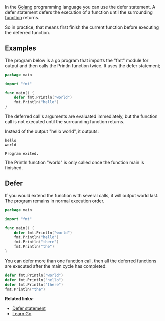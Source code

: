 In the <a href="https://golang.org">Golang</a> programming language you can use the defer statement. A defer statement defers the execution of a function until the surrounding <a href="https://golangr.com/methods/">function</a> returns. 

So in practice, that means first finish the current function before executing the deferred function.

## Examples 

The program below is a go program that imports the "fmt" module for output and then calls the Println function twice. It uses the defer statement;

```go
package main

import "fmt"

func main() {
	defer fmt.Println("world")
	fmt.Println("hello")
}
```

The deferred call's arguments are evaluated immediately, but the function call is not executed until the surrounding function returns.

Instead of the output "hello world", it outputs:

```
hello
world

Program exited.
```

The Println function "world" is only called once the function main is finished.

## Defer

If you would extend the function with several calls, it will output world last. The program remains in normal execution order.

```go
package main

import "fmt"

func main() {
	defer fmt.Println("world")
	fmt.Println("hello")
	fmt.Println("there")
	fmt.Println("the")
}
```

You can defer more than one function call, then all the deferred functions are executed after the main cycle has completed:

```go
defer fmt.Println("world")
defer fmt.Println("hello")
defer fmt.Println("there")
fmt.Println("the")
```

**Related links:**
* <a href="https://golangr.com/defer/">Defer statement</a>
* <a href="https://golangr.com/">Learn Go</a>
